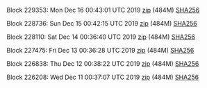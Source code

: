 Block 229353: Mon Dec 16 00:43:01 UTC 2019 [zip](https://dash-bootstrap.ams3.digitaloceanspaces.com/testnet/2019-12-16/bootstrap.dat.zip) (484M) [SHA256](https://dash-bootstrap.ams3.digitaloceanspaces.com/testnet/2019-12-16/sha256.txt)

Block 228736: Sun Dec 15 00:42:15 UTC 2019 [zip](https://dash-bootstrap.ams3.digitaloceanspaces.com/testnet/2019-12-15/bootstrap.dat.zip) (484M) [SHA256](https://dash-bootstrap.ams3.digitaloceanspaces.com/testnet/2019-12-15/sha256.txt)

Block 228110: Sat Dec 14 00:36:40 UTC 2019 [zip](https://dash-bootstrap.ams3.digitaloceanspaces.com/testnet/2019-12-14/bootstrap.dat.zip) (484M) [SHA256](https://dash-bootstrap.ams3.digitaloceanspaces.com/testnet/2019-12-14/sha256.txt)

Block 227475: Fri Dec 13 00:36:28 UTC 2019 [zip](https://dash-bootstrap.ams3.digitaloceanspaces.com/testnet/2019-12-13/bootstrap.dat.zip) (484M) [SHA256](https://dash-bootstrap.ams3.digitaloceanspaces.com/testnet/2019-12-13/sha256.txt)

Block 226838: Thu Dec 12 00:38:22 UTC 2019 [zip](https://dash-bootstrap.ams3.digitaloceanspaces.com/testnet/2019-12-12/bootstrap.dat.zip) (484M) [SHA256](https://dash-bootstrap.ams3.digitaloceanspaces.com/testnet/2019-12-12/sha256.txt)

Block 226208: Wed Dec 11 00:37:07 UTC 2019 [zip](https://dash-bootstrap.ams3.digitaloceanspaces.com/testnet/2019-12-11/bootstrap.dat.zip) (484M) [SHA256](https://dash-bootstrap.ams3.digitaloceanspaces.com/testnet/2019-12-11/sha256.txt)
